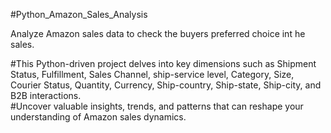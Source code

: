 #Python_Amazon_Sales_Analysis

Analyze Amazon sales data to check the buyers preferred choice int he sales.

#This Python-driven project delves into key dimensions such as Shipment Status, Fulfillment, Sales Channel,
ship-service level, Category, Size, Courier Status, Quantity, Currency, Ship-country, Ship-state, Ship-city, and
B2B interactions.   
#Uncover valuable insights, trends, and patterns that can reshape your understanding of Amazon sales dynamics.
